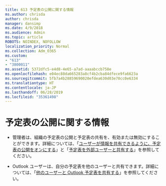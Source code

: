 ```yaml
---
title: 613 予定表の公開に関する情報
ms.author: chrisda
author: chrisda
manager: dansimp
ms.date: 4/9/2018
ms.audience: Admin
ms.topic: article
ROBOTS: NOINDEX, NOFOLLOW
localization_priority: Normal
ms.collection: Adm_O365
ms.custom:
- "613"
- "3800011"
ms.assetid: 5372dfc5-e4d8-4e65-a7ad-aaaabccb758e
ms.openlocfilehash: e04ec88da665283a8cf4b2cba84dfece9fa6623a
ms.sourcegitcommit: 5fb7a4b28859690020efdea630d03e70cc0e6334
ms.translationtype: HT
ms.contentlocale: ja-JP
ms.lasthandoff: 06/28/2019
ms.locfileid: "35361498"
---
```

# <a name="calendar-publishing-information"></a>予定表の公開に関する情報

- 管理者は、組織の予定表の公開と予定表の共有を、有効または無効にすることができます。詳細については、「[ユーザーが情報を共有できるように、予定表の公開をオンにする](https://support.office.com/article/EB432E21-AAF0-466B-BF85-CEFEC0C7C4FC)」と「[予定表を外部ユーザーと共有する](https://support.office.com/article/FB00DD4E-2D5F-4E8D-8FF4-94B2CF002BDD)」を参照してください。

- Outlook ユーザーは、自分の予定表を他のユーザーと共有できます。詳細については、「[他のユーザーと Outlook 予定表を共有する](https://support.office.com/article/353ed2c1-3ec5-449d-8c73-6931a0adab88)」を参照してください。
